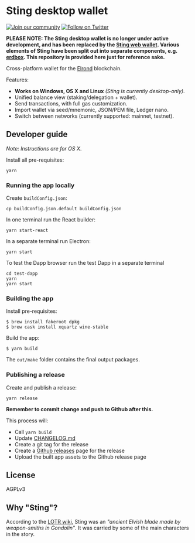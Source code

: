 # Sting desktop wallet

[![Join our community](https://img.shields.io/badge/discord-join%20chat-738bd7.svg)](https://discord.gg/v9PDKRN)
[![Follow on Twitter](https://img.shields.io/twitter/url/http/shields.io.svg?style=social&label=Follow&maxAge=2592000)](https://twitter.com/erd_dev)

**PLEASE NOTE: The Sting desktop wallet is no longer under active development, and has been replaced by the [Sting web wallet](https://github.com/erdDEVcode/sting). Various elements of Sting have been split out into separate components, e.g. [erdbox](https://edbox.erd.dev). This repository is provided here just for reference sake.**

Cross-platform wallet for the [Elrond](https://elrond.com) blockchain.

Features:
* **Works on Windows, OS X and Linux** _(Sting is currently desktop-only)_.
* Unified balance view (staking/delegation + wallet).
* Send transactions, with full gas customization.
* Import wallet via seed/mnemonic, JSON/PEM file, Ledger nano.
* Switch between networks (currently supported: mainnet, testnet).

## Developer guide

_Note: Instructions are for OS X_.

Install all pre-requisites:

```shell
yarn
```

### Running the app locally

Create `buildConfig.json`:

```shell
cp buildConfig.json.default buildConfig.json
```

In one terminal run the React builder:

```shell
yarn start-react
```

In a separate terminal run Electron:

```shell
yarn start
```

To test the Dapp browser run the test Dapp in a separate terminal

```shell
cd test-dapp
yarn
yarn start
```

### Building the app

Install pre-requisites:

```shell
$ brew install fakeroot dpkg
$ brew cask install xquartz wine-stable
```

Build the app:

```shell
$ yarn build
```

The `out/make` folder contains the final output packages.

### Publishing a release

Create and publish a release:

```shell
yarn release
```

**Remember to commit change and push to Github after this.**

This process will:

* Call `yarn build`
* Update [CHANGELOG.md](./CHANGELOG.md)
* Create a git tag for the release
* Create a [Github releases](https://github.com/erdDEVcode/sting/releases) page for the release
* Upload the built app assets to the Github release page


## License

AGPLv3

## Why "Sting"?

According to the [LOTR wiki](https://lotr.fandom.com/wiki/Sting), Sting was an _"ancient Elvish blade made by weapon-smiths in Gondolin"_. It was carried by
some of the main characters in the story.
